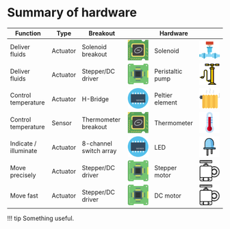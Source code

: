 # Summary of hardware


| Function | Type | Breakout || Hardware ||
 ----- | ---- | ----- | - | ----- | - |
 Deliver fluids | Actuator | Solenoid breakout | ![solenoid](../assets/icons/chip.svg) | Solenoid | ![solenoid](../assets/icons/valve.svg)
 Deliver fluids | Actuator | Stepper/DC driver | ![dc-driver](../assets/icons/chip3.svg) | Peristaltic pump | ![stepper](../assets/icons/pump.svg)
 Control temperature | Actuator | H-Bridge | ![h-bridge](../assets/icons/chip2.svg) | Peltier element | ![peltier](../assets/icons/heater.svg)
 Control temperature | Sensor | Thermometer breakout | ![temp breakout](../assets/icons/chip.svg) | Thermometer | ![thermometer](../assets/icons/thermometer.svg)
 Indicate / illuminate | Actuator | 8-channel switch array | ![](../assets/icons/chip2.svg)| LED | ![](../assets/icons/led.svg)
 Move precisely | Actuator | Stepper/DC driver | ![dc-driver](../assets/icons/chip3.svg) | Stepper motor | ![stepper](../assets/icons/motor.svg)
 Move fast | Actuator | Stepper/DC driver | ![dc-driver](../assets/icons/chip3.svg) | DC motor | ![stepper](../assets/icons/motor.svg)


!!! tip
    Something useful.